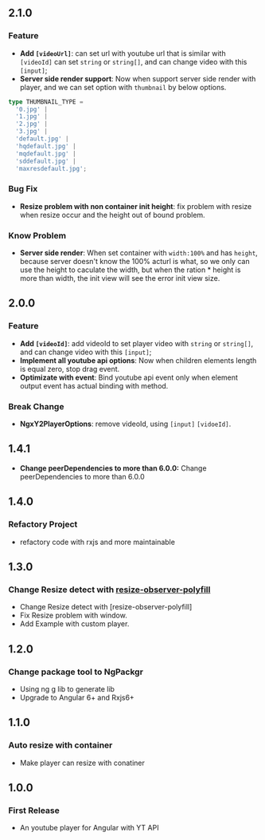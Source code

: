## 2.1.0

### Feature
* **Add `[videoUrl]`**: can set url with youtube url that is similar with `[videoId]` can set `string` or `string[]`, and can change video with this `[input]`;
* **Server side render support**: Now when support server side render with player, and we can set option with `thumbnail` by below options.
```ts
type THUMBNAIL_TYPE =
  '0.jpg' |
  '1.jpg' |
  '2.jpg' |
  '3.jpg' |
  'default.jpg' |
  'hqdefault.jpg' |
  'mqdefault.jpg' |
  'sddefault.jpg' |
  'maxresdefault.jpg';
```

### Bug Fix
* **Resize problem with non container init height**: fix problem with resize when resize occur and the height out of bound problem.

### Know Problem
* **Server side render**: When set container with `width:100%` and has `height`, because server doesn't know the 100% acturl is what, so we only can use the height to caculate the width, but when the ration * height is more than width, the init view will see the error init view size.

## 2.0.0

### Feature
* **Add `[videoId]`**: add videoId to set player video with `string` or `string[]`, and can change video with this `[input]`;
* **Implement all youtube api options**: Now when children elements length is equal zero, stop drag event.
* **Optimizate with event**: Bind youtube api event only when element output event has actual binding with method.

### Break Change
* **NgxY2PlayerOptions**: remove videoId, using `[input]` `[vidoeId]`.


## 1.4.1

* **Change peerDependencies to more than 6.0.0:** Change peerDependencies to more than 6.0.0

## 1.4.0

### Refactory Project
* refactory code with rxjs and more maintainable

## 1.3.0

### Change Resize detect with [resize-observer-polyfill](https://github.com/que-etc/resize-observer-polyfill)
* Change Resize detect with [resize-observer-polyfill]
* Fix Resize problem with window.
* Add Example with custom player.

## 1.2.0

### Change package tool to NgPackgr
* Using ng g lib to generate lib
* Upgrade to Angular 6+ and Rxjs6+

## 1.1.0

### Auto resize with container

* Make player can resize with conatiner


## 1.0.0

### First Release

* An youtube player for Angular with YT API
